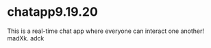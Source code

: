 # chatapp9.19.20

 This is a real-time chat app where everyone can interact one another!
madXk.
adck
